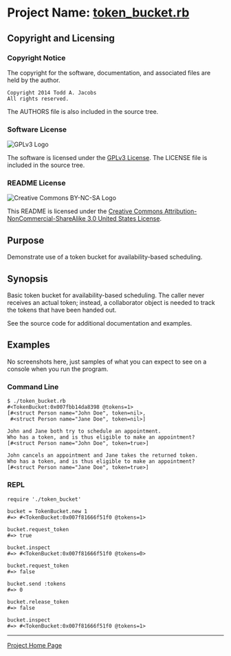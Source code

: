 # Project Name: [token\_bucket.rb][Home]

## Copyright and Licensing

### Copyright Notice

The copyright for the software, documentation, and associated files are held by
the author.

    Copyright 2014 Todd A. Jacobs
    All rights reserved.

The AUTHORS file is also included in the source tree.

### Software License

![GPLv3 Logo]

The software is licensed under the [GPLv3 License]. The LICENSE file is included
in the source tree.

### README License

![Creative Commons BY-NC-SA Logo][CC Logo]

This README is licensed under the [Creative Commons
Attribution-NonCommercial-ShareAlike 3.0 United States License][CC License].

## Purpose

Demonstrate use of a token bucket for availability-based scheduling.

## Synopsis

Basic token bucket for availability-based scheduling. The caller never receives
an actual token; instead, a collaborator object is needed to track the tokens
that have been handed out.

See the source code for additional documentation and examples.

## Examples

No screenshots here, just samples of what you can expect to see on a console
when you run the program.

### Command Line

    $ ./token_bucket.rb
    #<TokenBucket:0x007fbb14da8398 @tokens=1>
    [#<struct Person name="John Doe", token=nil>,
     #<struct Person name="Jane Doe", token=nil>]

    John and Jane both try to schedule an appointment.
    Who has a token, and is thus eligible to make an appointment?
    [#<struct Person name="John Doe", token=true>]

    John cancels an appointment and Jane takes the returned token.
    Who has a token, and is thus eligible to make an appointment?
    [#<struct Person name="Jane Doe", token=true>]

### REPL

    require './token_bucket'

    bucket = TokenBucket.new 1
    #=> #<TokenBucket:0x007f81666f51f0 @tokens=1>

    bucket.request_token
    #=> true

    bucket.inspect
    #=> #<TokenBucket:0x007f81666f51f0 @tokens=0>

    bucket.request_token
    #=> false

    bucket.send :tokens
    #=> 0

    bucket.release_token
    #=> false

    bucket.inspect
    #=> #<TokenBucket:0x007f81666f51f0 @tokens=1>

----

[Project Home Page][Home]


[Home]: https://github.com/CodeGnome/token_bucket.rb
[CC License]: http://creativecommons.org/licenses/by-nc-sa/3.0/us/
[CC Logo]: http://i.creativecommons.org/l/by-nc-sa/3.0/us/88x31.png
[GPLv3 License]: http://www.gnu.org/copyleft/gpl.html
[GPLv3 Logo]: http://www.gnu.org/graphics/gplv3-88x31.png

<!-- vim: set tw=80 sw=4 ft=markdown: -->
